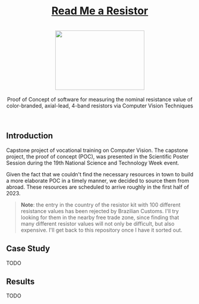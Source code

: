 <h1 align="center"><a href="https://paguiar.link/read-me-a-resistor">Read Me a Resistor</a></h1>

<p align="center">
    <br>
  <a href="https://www.pexels.com/photo/resistor-and-steel-wire-6586771">
    <img src="https://images.pexels.com/photos/6586771/pexels-photo-6586771.jpeg" width="240px" height="160px"/>
  </a>
  <br><br>
    Proof of Concept of software for measuring the nominal resistance value of color-branded, axial-lead, 4-band resistors via Computer Vision Techniques
  <br>
</p>

<br>

## Introduction

Capstone project of vocational training on Computer Vision. The capstone project, the proof of concept (POC), was presented in the Scientific Poster Session during the 19th National Science and Technology Week event.

Given the fact that we couldn't find the necessary resources in town to build a more elaborate POC in a timely manner, we decided to source them from abroad. These resources are scheduled to arrive roughly in the first half of 2023.

> **Note**: the entry in the country of the resistor kit with 100 different resistance values has been rejected by Brazilian Customs. I'll try looking for them in the nearby free trade zone, since finding that many different resistor values will not only be difficult, but also expensive. I'll get back to this repository once I have it sorted out.

## Case Study

TODO

## Results

TODO
